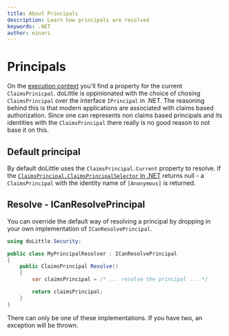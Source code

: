 ```yaml
---
title: About Principals
description: Learn how principals are resolved
keywords: .NET
author: einari
---
```

# Principals

On the [execution context](./execution_context.md) you'll find a property for the current `ClaimsPrinicpal`.
doLittle is oppinionated with the choice of chosing `ClaimsPrincipal` over the interface `IPrincipal` in .NET.
The reasoning behind this is that modern applications are associated with claims based authorization. Since
one can represents non claims based principals and its identities with the `ClaimsPrincipal` there really is
no good reason to not base it on this.

## Default principal

By default doLittle uses the `ClaimsPrincipal.Current` property to resolve. If the [`ClaimsPrincipal.ClaimsPrincipalSelector`
in .NET](https://docs.microsoft.com/en-us/dotnet/api/system.security.claims.claimsprincipal?view=netframework-4.7) returns
null - a `ClaimsPrincipal` with the identity name of `[Anonymous]` is returned.

## Resolve - ICanResolvePrincipal

You can override the default way of resolving a principal by dropping in your own implementation of `ICanResolvePrincipal`.

```csharp
using doLittle.Security;

public class MyPrincipalResolver : ICanResolvePrincipal
{
    public ClaimsPrincipal Resolve()
    {
        var claimsPrincipal = /* ... resolve the principal ... */

        return claimsPrincipal;
    }
}
```

There can only be one of these implementations. If you have two, an exception will be thrown.